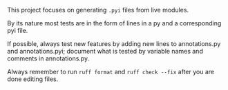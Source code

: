 This project focuses on generating `.pyi` files from live modules.

By its nature most tests are in the form of lines in a py and a corresponding pyi file.

If possible, always test new features by adding new lines to annotations.py and annotations.pyi; document what is tested by variable names and comments in annotations.py.

Always remember to run `ruff format` and `ruff check --fix` after you are done editing files.
